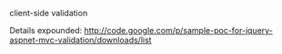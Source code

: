 client-side validation

Details expounded: http://code.google.com/p/sample-poc-for-jquery-aspnet-mvc-validation/downloads/list